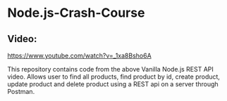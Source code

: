 # Node.js-Crash-Course

## Video:
https://www.youtube.com/watch?v=_1xa8Bsho6A

This repository contains code from the above Vanilla Node.js REST API video.
Allows user to find all products, find product by id, create product, update product and delete product using a REST api on a server through Postman.
